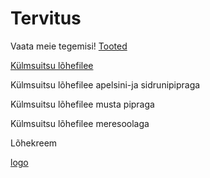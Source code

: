 # Tervitus

Vaata meie tegemisi!
[Tooted](Tooted)

[Külmsuitsu lõhefilee](https://user-images.githubusercontent.com/81916500/114322488-45168400-9b29-11eb-8bc4-720a50d26d11.jpg)


Külmsuitsu lõhefilee apelsini-ja sidrunipipraga

Külmsuitsu lõhefilee musta pipraga

Külmsuitsu lõhefilee meresoolaga

Lõhekreem



[logo](https://user-images.githubusercontent.com/81916500/114322021-b274e580-9b26-11eb-81d3-9a2424d91a0d.jpg)

